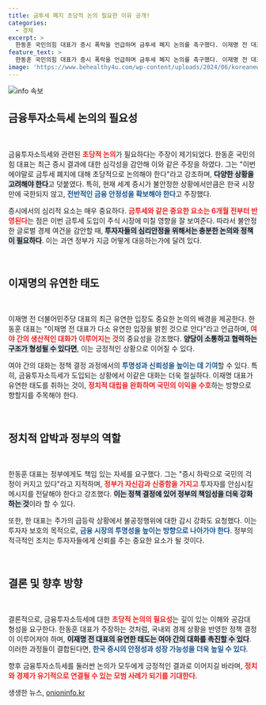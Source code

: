 ```yaml
---
title: 금투세 폐지 초당적 논의 필요한 이유 공개!
categories:
  - 경제
excerpt: >
  한동훈 국민의힘 대표가 증시 폭락을 언급하며 금투세 폐지 논의를 촉구했다. 이재명 전 대표의 유연한 입장 변화에 주목하며, 주식 시장의 안정화를 위한 방안을 모색하자는 메시지를 전했다. 이 긴급한 상황, 당신의 투자에 어떤 영향을 줄까?
feature_text: >
  한동훈 국민의힘 대표가 증시 폭락을 언급하며 금투세 폐지 논의를 촉구했다. 이재명 전 대표의 유연한 입장 변화에 주목하며, 주식 시장의 안정화를 위한 방안을 모색하자는 메시지를 전했다. 이 긴급한 상황, 당신의 투자에 어떤 영향을 줄까?
image: 'https://www.behealthy4u.com/wp-content/uploads/2024/06/koreanews.jpg'
---
```


<p><img src="https://www.behealthy4u.com/wp-content/uploads/2024/06/koreanews.jpg" alt="info 속보" /></p>

<h2 data-ke-size="size26">금융투자소득세 논의의 필요성</h2>

<p data-ke-size="size16">&nbsp;</p>

<p>금융투자소득세와 관련된 <b><span style="color: #ee2323;">초당적 논의</span></b>가 필요하다는 주장이 제기되었다. 한동훈 국민의힘 대표는 최근 증시 결과에 대한 심각성을 감안해 이와 같은 주장을 하였다. 그는 "이번에야말로 금투세 폐지에 대해 초당적으로 논의해야 한다"라고 강조하며, <b><span style="background-color: #21538527;">다양한 상황을 고려해야 한다</span></b>고 덧붙였다. 특히, 현재 세계 증시가 불안정한 상황에서만큼은 한국 시장 만에 국한되지 않고, <b><span style="color: #1a5490;">전반적인 금융 안정성을 확보해야 한다</span></b>고 주장했다.</p>

<p>증시에서의 심리적 요소는 매우 중요하다. <b><span style="color: #ee2323;">금투세와 같은 중요한 요소는 6개월 전부터 반영된다</span></b>는 점은 이번 금투세 도입이 주식 시장에 미칠 영향을 잘 보여준다. 따라서 불안정한 글로벌 경제 여건을 감안할 때, <b><span style="background-color: #21538527;">투자자들의 심리안정을 위해서는 충분한 논의와 정책이 필요하다</span></b>. 이는 과연 정부가 지금 어떻게 대응하는가에 달려 있다.</p>

<p data-ke-size="size16">&nbsp;</p>

<h2 data-ke-size="size26">이재명의 유연한 태도</h2>

<p data-ke-size="size16">&nbsp;</p>

<p>이재명 전 더불어민주당 대표의 최근 유연한 입장도 중요한 논의의 배경을 제공한다. 한동훈 대표는 "이재명 전 대표가 다소 유연한 입장을 밝힌 것으로 안다"라고 언급하며, <b><span style="color: #ee2323;">여야 간의 생산적인 대화가 이루어지는 것</span></b>의 중요성을 강조했다. <b><span style="background-color: #21538527;">양당이 소통하고 협력하는 구조가 형성될 수 있다면</span></b>, 이는 긍정적인 상황으로 이어질 수 있다.</p>

<p>여야 간의 대화는 정책 결정 과정에서의 <b><span style="color: #1a5490;">투명성과 신뢰성을 높이는 데 기여</span></b>할 수 있다. 특히, 금융투자소득세가 도입되는 상황에서 이같은 대화는 더욱 절실하다. 이재명 대표가 유연한 태도를 취하는 것이, <b><span style="color: #ee2323;">정치적 대립을 완화하며 국민의 이익을 수호</span></b>하는 방향으로 향할지를 주목해야 한다.</p>

<p data-ke-size="size16">&nbsp;</p>

<h2 data-ke-size="size26">정치적 압박과 정부의 역할</h2>

<p data-ke-size="size16">&nbsp;</p>

<p>한동훈 대표는 정부에게도 책임 있는 자세를 요구했다. 그는 "증시 하락으로 국민의 걱정이 커지고 있다"라고 지적하며, <b><span style="color: #ee2323;">정부가 자신감과 신중함을 가지고</span></b> 투자자를 안심시킬 메시지를 전달해야 한다고 강조했다. <b><span style="background-color: #21538527;">이는 정책 결정에 있어 정부의 책임성을 더욱 강화하는 것</span></b>이라 할 수 있다.</p>

<p>또한, 한 대표는 주가의 급등락 상황에서 불공정행위에 대한 감시 강화도 요청했다. 이는 투자자 보호의 목적으로, <b><span style="color: #1a5490;">금융 시장의 투명성을 높이는 방향으로 나아가야 한다</span></b>. 정부의 적극적인 조치는 투자자들에게 신뢰를 주는 중요한 요소가 될 것이다.</p>

<p data-ke-size="size16">&nbsp;</p>

<h2 data-ke-size="size26">결론 및 향후 방향</h2>

<p data-ke-size="size16">&nbsp;</p>

<p>결론적으로, 금융투자소득세에 대한 <b><span style="color: #ee2323;">초당적 논의의 필요성</span></b>는 깊이 있는 이해와 공감대 형성을 요구한다. 한동훈 대표가 주장하는 것처럼, 국내외 경제 상황을 반영한 정책 결정이 이루어져야 하며, <b><span style="background-color: #21538527;">이재명 전 대표의 유연한 태도는 여야 간의 대화를 촉진할 수 있다</span></b>. 이러한 과정들이 결합된다면, <b><span style="color: #1a5490;">한국 증시의 안정성과 성장 가능성을 더욱 높일 수 있다</span></b>.</p>

<p>향후 금융투자소득세를 둘러싼 논의가 모두에게 긍정적인 결과로 이어지길 바라며, <b><span style="color: #ee2323;">정치와 경제가 유기적으로 연결될 수 있는 모범 사례가 되기를 기대한다</span></b>.</p>
생생한 뉴스, <a href="https://onioninfo.kr" rel="dofollow">onioninfo.kr</a>


